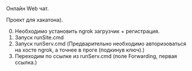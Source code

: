 Онлайн Web чат.


Проект для хакатона).

0) Необходимо установить ngrok загрузчик + регистрация.
1) Запуск runSite.cmd
2) Запуск runServ.cmd (Предварительно необходимо авторизоваться на хосте ngrok, а точнее в проге (подкинув ключ).)
3) Переходим по ссылке из runServ.cmd (поле Forwarding, первая ссылка.)
